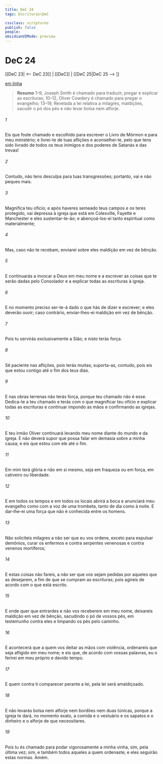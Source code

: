```yaml
---
title: DeC 24
tags: Escrituras\DeC

cssclass: scriptures
publish: false
people:
obsidianUIMode: preview
---
```


# DeC 24
[[DeC 23| <-- DeC 23]] | [[DeC]] | [[DeC 25|DeC 25 --> ]]

[em linha](https://churchofjesuschrist.org/study/scriptures/dc-testament/dc/24?lang=por)

> __Resumo__
1–9, Joseph Smith é chamado para traduzir, pregar e explicar as escrituras; 10–12, Oliver Cowdery é chamado para pregar o evangelho; 13–19, Revelada a lei relativa a milagres, maldições, sacudir o pó dos pés e não levar bolsa nem alforje.

###### 1 
Eis que foste chamado e escolhido para escrever o Livro de Mórmon e para meu ministério; e livrei-te de tuas aflições e aconselhei-te, pelo que tens sido livrado de todos os teus inimigos e dos poderes de Satanás e das trevas!

###### 2 
Contudo, não tens desculpa para tuas transgressões; portanto, vai e não peques mais.

###### 3 
Magnifica teu ofício; e após haveres semeado teus campos e os teres protegido, vai depressa à igreja que está em Colesville, Fayette e Manchester e eles sustentar-te-ão; e abençoá-los-ei tanto espiritual como materialmente;

###### 4 
Mas, caso não te recebam, enviarei sobre eles maldição em vez de bênção.

###### 5 
E continuarás a invocar a Deus em meu nome e a escrever as coisas que te serão dadas pelo Consolador e a explicar todas as escrituras à igreja.

###### 6 
E no momento preciso ser-te-á dado o que hás de dizer e escrever; e eles deverão ouvir; caso contrário, enviar-lhes-ei maldição em vez de bênção.

###### 7 
Pois tu servirás exclusivamente a Sião; e nisto terás força.

###### 8 
Sê paciente nas aflições, pois terás muitas; suporta-as, contudo, pois eis que estou contigo até o fim dos teus dias.

###### 9 
E nas obras terrenas não terás força, porque teu chamado não é esse. Dedica-te a teu chamado e terás com o que magnificar teu ofício e explicar todas as escrituras e continuar impondo as mãos e confirmando as igrejas.

###### 10 
E teu irmão Oliver continuará levando meu nome diante do mundo e da igreja. E não deverá supor que possa falar em demasia sobre a minha causa; e eis que estou com ele até o fim.

###### 11 
Em mim terá glória e não em si mesmo, seja em fraqueza ou em força, em cativeiro ou liberdade.

###### 12 
E em todos os tempos e em todos os locais abrirá a boca e anunciará meu evangelho como com a voz de uma trombeta, tanto de dia como à noite. E dar-lhe-ei uma força que não é conhecida entre os homens.

###### 13 
Não soliciteis milagres a não ser que eu vos ordene, exceto para expulsar demônios, curar os enfermos e contra serpentes venenosas e contra venenos mortíferos;

###### 14 
E estas coisas não fareis, a não ser que vos sejam pedidas por aqueles que as desejarem, a fim de que se cumpram as escrituras; pois agireis de acordo com o que está escrito.

###### 15 
E onde quer que entrardes e não vos receberem em meu nome, deixareis maldição em vez de bênção, sacudindo o pó de vossos pés, em testemunho contra eles e limpando os pés pelo caminho.

###### 16 
E acontecerá que a quem vos deitar as mãos com violência, ordenareis que seja afligido em meu nome; e eis que, de acordo com vossas palavras, eu o ferirei em meu próprio e devido tempo.

###### 17 
E quem contra ti comparecer perante a lei, pela lei será amaldiçoado.

###### 18 
E não levarás bolsa nem alforje nem bordões nem duas túnicas, porque a igreja te dará, no momento exato, a comida e o vestuário e os sapatos e o dinheiro e o alforje de que necessitares.

###### 19 
Pois tu és chamado para podar vigorosamente a minha vinha, sim, pela última vez; sim, e também todos aqueles a quem ordenaste; e eles seguirão estas normas. Amém.

